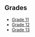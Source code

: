 ## Grades
- [Grade 11](grades/backend/grade_11.md)
- [Grade 12](grades/backend/grade_12.md)
- [Grade 13](grades/backend/grade_13.md)